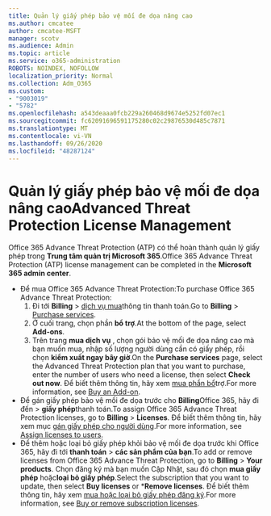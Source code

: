 ```yaml
---
title: Quản lý giấy phép bảo vệ mối đe dọa nâng cao
ms.author: cmcatee
author: cmcatee-MSFT
manager: scotv
ms.audience: Admin
ms.topic: article
ms.service: o365-administration
ROBOTS: NOINDEX, NOFOLLOW
localization_priority: Normal
ms.collection: Adm_O365
ms.custom:
- "9003019"
- "5782"
ms.openlocfilehash: a543deaaa0fcb229a260468d9674e5252fd07ec1
ms.sourcegitcommit: fc62091696591175280c02c29876530d485c7871
ms.translationtype: MT
ms.contentlocale: vi-VN
ms.lasthandoff: 09/26/2020
ms.locfileid: "48287124"
---
```

# <a name="advanced-threat-protection-license-management"></a><span data-ttu-id="66ce1-102">Quản lý giấy phép bảo vệ mối đe dọa nâng cao</span><span class="sxs-lookup"><span data-stu-id="66ce1-102">Advanced Threat Protection License Management</span></span>

<span data-ttu-id="66ce1-103">Office 365 Advance Threat Protection (ATP) có thể hoàn thành quản lý giấy phép trong  **Trung tâm quản trị Microsoft 365**.</span><span class="sxs-lookup"><span data-stu-id="66ce1-103">Office 365 Advance Threat Protection (ATP) license management can be completed in the  **Microsoft 365 admin center**.</span></span>

- <span data-ttu-id="66ce1-104">Để mua Office 365 Advance Threat Protection:</span><span class="sxs-lookup"><span data-stu-id="66ce1-104">To purchase Office 365 Advance Threat Protection:</span></span>
    1. <span data-ttu-id="66ce1-105">Đi tới **Billing**  >  [dịch vụ mua](https://go.microsoft.com/fwlink/p/?linkid=868433)thông tin thanh toán.</span><span class="sxs-lookup"><span data-stu-id="66ce1-105">Go to **Billing** > [Purchase services](https://go.microsoft.com/fwlink/p/?linkid=868433).</span></span>
    2. <span data-ttu-id="66ce1-106">Ở cuối trang, chọn phần **bổ trợ**.</span><span class="sxs-lookup"><span data-stu-id="66ce1-106">At the bottom of the page, select **Add-ons**.</span></span>
    3. <span data-ttu-id="66ce1-107">Trên trang **mua dịch vụ** , chọn gói bảo vệ mối đe dọa nâng cao mà bạn muốn mua, nhập số lượng người dùng cần có giấy phép, rồi chọn **kiểm xuất ngay bây giờ**.</span><span class="sxs-lookup"><span data-stu-id="66ce1-107">On the **Purchase services** page, select the Advanced Threat Protection plan that you want to purchase, enter the number of users who need a license, then select **Check out now**.</span></span> <span data-ttu-id="66ce1-108">Để biết thêm thông tin, hãy xem [mua phần bổ](https://docs.microsoft.com/microsoft-365/commerce/buy-or-edit-an-add-on)trợ.</span><span class="sxs-lookup"><span data-stu-id="66ce1-108">For more information, see [Buy an Add-on](https://docs.microsoft.com/microsoft-365/commerce/buy-or-edit-an-add-on).</span></span>
- <span data-ttu-id="66ce1-109">Để gán giấy phép bảo vệ mối đe dọa trước cho **Billing**Office 365, hãy đi đến  >  **giấy phép**thanh toán.</span><span class="sxs-lookup"><span data-stu-id="66ce1-109">To assign Office 365 Advance Threat Protection licenses, go to **Billing** > **Licenses**.</span></span> <span data-ttu-id="66ce1-110">Để biết thêm thông tin, hãy xem mục [gán giấy phép cho người dùng](https://docs.microsoft.com/microsoft-365/admin/manage/assign-licenses-to-users).</span><span class="sxs-lookup"><span data-stu-id="66ce1-110">For more information, see [Assign licenses to users](https://docs.microsoft.com/microsoft-365/admin/manage/assign-licenses-to-users).</span></span>
- <span data-ttu-id="66ce1-111">Để thêm hoặc loại bỏ giấy phép khỏi bảo vệ mối đe dọa trước khi Office 365, hãy đi tới **thanh toán**  >  **các sản phẩm của bạn**.</span><span class="sxs-lookup"><span data-stu-id="66ce1-111">To add or remove licenses from Office 365 Advance Threat Protection, go to **Billing** > **Your products**.</span></span> <span data-ttu-id="66ce1-112">Chọn đăng ký mà bạn muốn Cập Nhật, sau đó chọn **mua giấy phép** hoặc**loại bỏ giấy phép**.</span><span class="sxs-lookup"><span data-stu-id="66ce1-112">Select the subscription that you want to update, then select **Buy licenses** or \***Remove licenses**.</span></span> <span data-ttu-id="66ce1-113">Để biết thêm thông tin, hãy xem [mua hoặc loại bỏ giấy phép đăng ký](https://docs.microsoft.com/microsoft-365/commerce/licenses/buy-licenses).</span><span class="sxs-lookup"><span data-stu-id="66ce1-113">For more information, see [Buy or remove subscription licenses](https://docs.microsoft.com/microsoft-365/commerce/licenses/buy-licenses).</span></span>